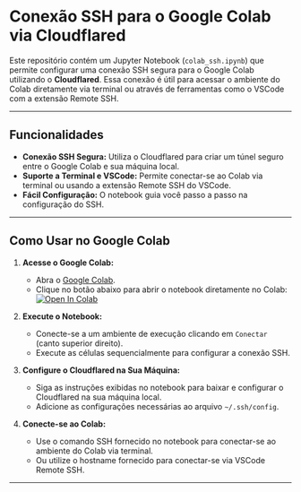 # Conexão SSH para o Google Colab via Cloudflared

Este repositório contém um Jupyter Notebook (`colab_ssh.ipynb`) que permite configurar uma conexão SSH segura para o Google Colab utilizando o **Cloudflared**. Essa conexão é útil para acessar o ambiente do Colab diretamente via terminal ou através de ferramentas como o VSCode com a extensão Remote SSH.

---

## Funcionalidades

- **Conexão SSH Segura:** Utiliza o Cloudflared para criar um túnel seguro entre o Google Colab e sua máquina local.
- **Suporte a Terminal e VSCode:** Permite conectar-se ao Colab via terminal ou usando a extensão Remote SSH do VSCode.
- **Fácil Configuração:** O notebook guia você passo a passo na configuração do SSH.

---

## Como Usar no Google Colab

1. **Acesse o Google Colab:**
   - Abra o [Google Colab](https://colab.research.google.com/).
   - Clique no botão abaixo para abrir o notebook diretamente no Colab:
     [![Open In Colab](https://colab.research.google.com/assets/colab-badge.svg)](https://colab.research.google.com/github/KauaHenSilva/google_colab_ssh/blob/main/colab_ssh.ipynb)

2. **Execute o Notebook:**
   - Conecte-se a um ambiente de execução clicando em `Conectar` (canto superior direito).
   - Execute as células sequencialmente para configurar a conexão SSH.

3. **Configure o Cloudflared na Sua Máquina:**
   - Siga as instruções exibidas no notebook para baixar e configurar o Cloudflared na sua máquina local.
   - Adicione as configurações necessárias ao arquivo `~/.ssh/config`.

4. **Conecte-se ao Colab:**
   - Use o comando SSH fornecido no notebook para conectar-se ao ambiente do Colab via terminal.
   - Ou utilize o hostname fornecido para conectar-se via VSCode Remote SSH.

---
